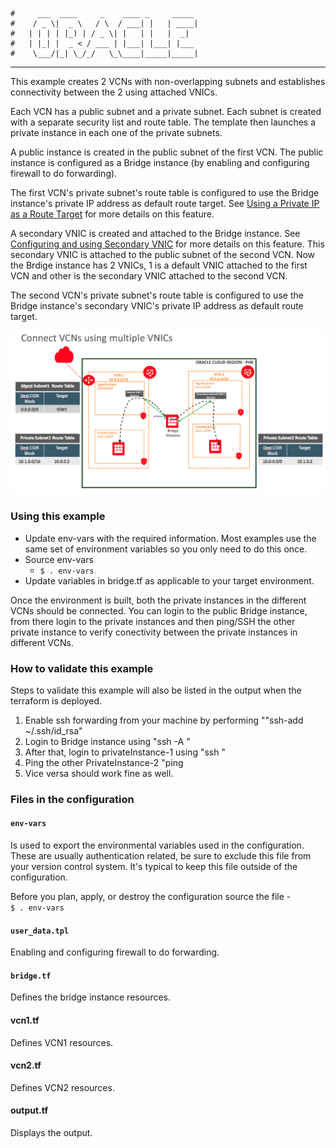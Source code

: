     #     ___  ____     _    ____ _     _____
    #    / _ \|  _ \   / \  / ___| |   | ____|
    #   | | | | |_) | / _ \| |   | |   |  _|
    #   | |_| |  _ < / ___ | |___| |___| |___
    #    \___/|_| \_/_/   \_\____|_____|_____|
***
This example creates 2 VCNs with non-overlapping subnets and establishes connectivity between the 2 using attached VNICs.

Each VCN has a public subnet and a private subnet. Each subnet is created with a separate security list and route table. 
The template then launches a private instance in each one of the private subnets.

A public instance is created in the public subnet of the first VCN. 
The public instance is configured as a Bridge instance (by enabling and configuring firewall to do forwarding).

The first VCN's private subnet's route table is configured to use the Bridge instance's private IP address as default route target. See [Using a Private IP as a Route Target](https://docs.us-phoenix-1.oraclecloud.com/Content/Network/Tasks/managingroutetables.htm#privateip) for more details on this feature.

A secondary VNIC is created and attached to the Bridge instance. See [Configuring and using Secondary VNIC](https://docs.cloud.oracle.com/iaas/Content/Network/Tasks/managingVNICs.htm) for more details on this feature. This secondary VNIC is attached to the public subnet of the second VCN. Now the Brdige instance has 2 VNICs, 1 is a default VNIC attached to the first VCN and other is the secondary VNIC attached to the second VCN.

The second VCN's private subnet's route table is configured to use the Bridge instance's secondary VNIC's private IP address as default route target. 

![Architecture diagram](images/connect_vcns_using_multiple_vnics.png)

### Using this example
* Update env-vars with the required information. Most examples use the same set of environment variables so you only need to do this once.
* Source env-vars
  * `$ . env-vars`
* Update variables in bridge.tf as applicable to your target environment.

Once the environment is built, both the private instances in the different VCNs should be connected. You can login to the public Bridge instance, from there login to the private instances and then ping/SSH the other private instance to verify conectivity between the private instances in different VCNs.

### How to validate this example
Steps to validate this example will also be listed in the output when the terraform is deployed. 
1. Enable ssh forwarding from your machine by performing ""ssh-add ~/.ssh/id_rsa"
2. Login to Bridge instance using "ssh -A <Bridge-Instance-Public-IP>"
3. After that, login to privateInstance-1 using "ssh <PrivateInstance-1-IP>"
4. Ping the other PrivateInstance-2 "ping <PrivateInstance-2-IP>
5. Vice versa should work fine as well.

### Files in the configuration

#### `env-vars`
Is used to export the environmental variables used in the configuration. These are usually authentication related, be sure to exclude this file from your version control system. It's typical to keep this file outside of the configuration.

Before you plan, apply, or destroy the configuration source the file -  
`$ . env-vars`

#### `user_data.tpl`
Enabling and configuring firewall to do forwarding.

#### `bridge.tf`
Defines the bridge instance resources.

#### vcn1.tf
Defines VCN1 resources.

#### vcn2.tf
Defines VCN2 resources.

#### output.tf
Displays the output.
